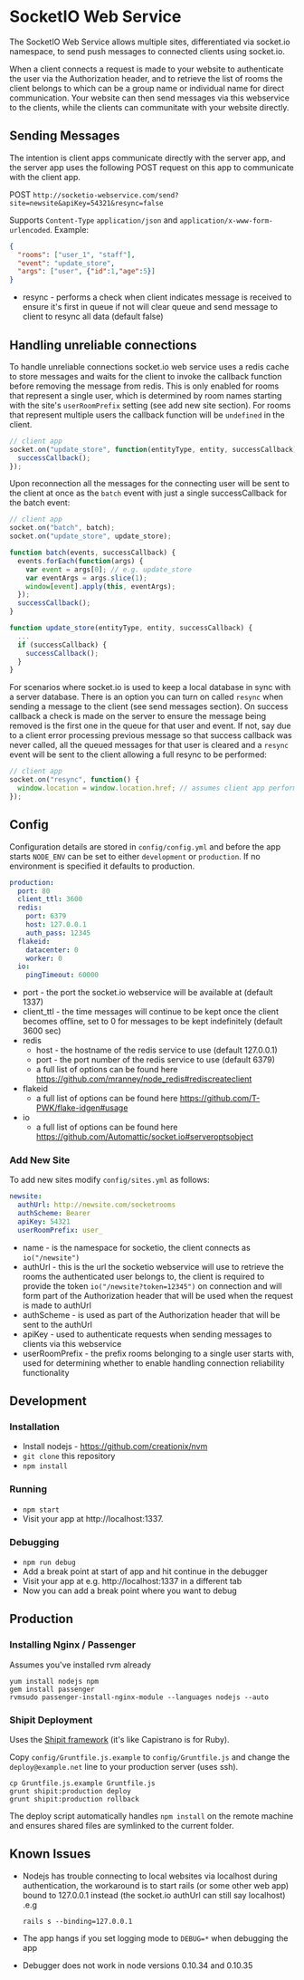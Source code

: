 # SocketIO Web Service

The SocketIO Web Service allows multiple sites, differentiated via socket.io namespace, to send push messages to connected clients using socket.io.

When a client connects a request is made to your website to authenticate the user via the Authorization header, and to retrieve the list of rooms the client belongs to which can be a group name or individual name for direct communication. Your website can then send messages via this webservice to the clients, while the clients can communitate with your website directly.

## Sending Messages

The intention is client apps communicate directly with the server app, and the server app uses the following POST request on this app to communicate with the client app.

POST `http://socketio-webservice.com/send?site=newsite&apiKey=54321&resync=false`

Supports `Content-Type` `application/json` and `application/x-www-form-urlencoded`. Example:

```json
{
  "rooms": ["user_1", "staff"],
  "event": "update_store",
  "args": ["user", {"id":1,"age":5}]
}
```

* resync - performs a check when client indicates message is received to ensure it's first in queue if not will clear queue and send message to client to resync all data (default false)

## Handling unreliable connections

To handle unreliable connections socket.io web service uses a redis cache to store messages and waits for the client to invoke the callback function before removing the message from redis. This is only enabled for rooms that represent a single user, which is determined by room names starting with the site's `userRoomPrefix` setting (see add new site section). For rooms that represent multiple users the callback function will be `undefined` in the client.

```js
// client app
socket.on("update_store", function(entityType, entity, successCallback) {
  successCallback();
});
```

Upon reconnection all the messages for the connecting user will be sent to the client at once as the `batch` event with just a single successCallback for the batch event:

```js
// client app
socket.on("batch", batch);
socket.on("update_store", update_store);

function batch(events, successCallback) {
  events.forEach(function(args) {
    var event = args[0]; // e.g. update_store
    var eventArgs = args.slice(1);
    window[event].apply(this, eventArgs);
  });
  successCallback();
}

function update_store(entityType, entity, successCallback) {
  ...
  if (successCallback) {
    successCallback();
  }
}
```

For scenarios where socket.io is used to keep a local database in sync with a server database. There is an option you can turn on called `resync` when sending a message to the client (see send messages section). On success callback a check is made on the server to ensure the message being removed is the first one in the queue for that user and event. If not, say due to a client error processing previous message so that success callback was never called, all the queued messages for that user is cleared and a `resync` event will be sent to the client allowing a full resync to be performed:

```js
// client app
socket.on("resync", function() {
  window.location = window.location.href; // assumes client app performs full sync on page load
});
```

## Config

Configuration details are stored in `config/config.yml` and before the app starts `NODE_ENV` can be set to either `development` or `production`. If no environment is specified it defaults to production.

```yml
production:
  port: 80
  client_ttl: 3600
  redis:
    port: 6379
    host: 127.0.0.1
    auth_pass: 12345
  flakeid:
    datacenter: 0
    worker: 0
  io:
    pingTimeout: 60000
```

* port - the port the socket.io webservice will be available at (default 1337)
* client_ttl - the time messages will continue to be kept once the client becomes offline, set to 0 for messages to be kept indefinitely (default 3600 sec)
* redis
  * host - the hostname of the redis service to use (default 127.0.0.1)
  * port - the port number of the redis service to use (default 6379)
  * a full list of options can be found here https://github.com/mranney/node_redis#rediscreateclient
* flakeid
  * a full list of options can be found here https://github.com/T-PWK/flake-idgen#usage
* io
  * a full list of options can be found here https://github.com/Automattic/socket.io#serveroptsobject

### Add New Site
To add new sites modify `config/sites.yml` as follows:

```yml
newsite:
  authUrl: http://newsite.com/socketrooms
  authScheme: Bearer
  apiKey: 54321
  userRoomPrefix: user_
```

* name - is the namespace for socketio, the client connects as `io("/newsite")`
* authUrl - this is the url the socketio webservice will use to retrieve the rooms the authenticated user belongs to, the client is required to provide the token `io("/newsite?token=12345")` on connection and will form part of the Authorization header that will be used when the request is made to authUrl
* authScheme - is used as part of the Authorization header that will be sent to the authUrl
* apiKey - used to authenticate requests when sending messages to clients via this webservice
* userRoomPrefix - the prefix rooms belonging to a single user starts with, used for determining whether to enable handling connection reliability functionality

## Development

### Installation

* Install nodejs - https://github.com/creationix/nvm
* `git clone` this repository
* `npm install`

### Running

* `npm start`
* Visit your app at http://localhost:1337.

### Debugging

* `npm run debug`
* Add a break point at start of app and hit continue in the debugger
* Visit your app at e.g. http://localhost:1337 in a different tab
* Now you can add a break point where you want to debug

## Production

### Installing Nginx / Passenger

Assumes you've installed rvm already

```shell
yum install nodejs npm
gem install passenger
rvmsudo passenger-install-nginx-module --languages nodejs --auto
```

### Shipit Deployment

Uses the [Shipit framework](https://github.com/shipitjs/grunt-shipit) (it's like Capistrano is for Ruby).

Copy `config/Gruntfile.js.example` to `config/Gruntfile.js` and change the `deploy@example.net` line to your production server (uses ssh).

    cp Gruntfile.js.example Gruntfile.js
    grunt shipit:production deploy
    grunt shipit:production rollback

The deploy script automatically handles `npm install` on the remote machine and ensures shared files are symlinked to the current folder.

## Known Issues

* Nodejs has trouble connecting to local websites via localhost during authentication, the workaround is to start rails (or some other web app) bound to 127.0.0.1 instead (the socket.io authUrl can still say localhost) .e.g

  `rails s --binding=127.0.0.1`

* The app hangs if you set logging mode to `DEBUG=*` when debugging the app
* Debugger does not work in node versions 0.10.34 and 0.10.35
